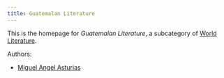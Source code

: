 ```yaml
---
title: Guatemalan Literature
---
```


This is the homepage for *Guatemalan Literature*, a subcategory of [World Literature](../world/index.html).

Authors:

- [Miguel Angel Asturias](asturias/index.html)

